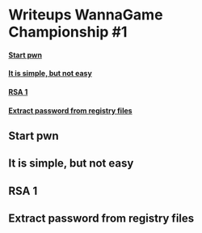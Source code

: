 # Writeups WannaGame Championship #1

#### [Start pwn]()
#### [It is simple, but not easy]()
#### [RSA 1]()
#### [Extract password from registry files]()

## Start pwn

## It is simple, but not easy

## RSA 1

## Extract password from registry files
